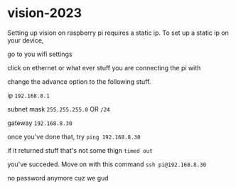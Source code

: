 # vision-2023

Setting up vision on raspberry pi requires a static ip. To set up a static ip on your device, 

go to you wifi settings

click on ethernet or what ever stuff you are connecting the pi with

change the advance option to the following stuff. 

ip `192.168.8.1`

subnet mask `255.255.255.0` OR `/24`

gateway `192.168.8.30`

once you've done that, try `ping 192.168.8.30`

if it returned stuff that's not some thign `timed out` 

you've succeded. Move on with this command `ssh pi@192.168.8.30` 

no password anymore cuz we gud
